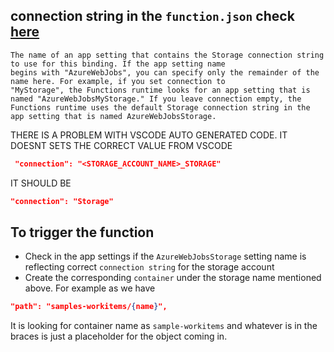 ## connection string in the `function.json` check [here](https://docs.microsoft.com/en-us/azure/azure-functions/functions-bindings-storage-blob-trigger?tabs=python#configuration)
    The name of an app setting that contains the Storage connection string to use for this binding. If the app setting name 
    begins with "AzureWebJobs", you can specify only the remainder of the name here. For example, if you set connection to 
    "MyStorage", the Functions runtime looks for an app setting that is named "AzureWebJobsMyStorage." If you leave connection empty, the Functions runtime uses the default Storage connection string in the app setting that is named AzureWebJobsStorage.

THERE IS A PROBLEM WITH VSCODE AUTO GENERATED CODE.
IT DOESNT SETS THE CORRECT VALUE
FROM  VSCODE 
```json
 "connection": "<STORAGE_ACCOUNT_NAME>_STORAGE"
 ```

 IT SHOULD BE

 ```json
 "connection": "Storage"
 ```


## To trigger the function

* Check in the app settings if the `AzureWebJobsStorage` setting name is reflecting correct `connection string` for the storage account
* Create the corresponding `container` under the storage name mentioned above. For example as we have 

```json
"path": "samples-workitems/{name}",
```

It is looking for container name as `sample-workitems` and whatever is in the braces is just a placeholder for the object coming in.

